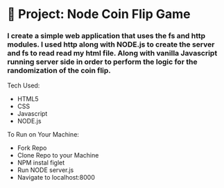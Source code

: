 # 💸 Project: Node Coin Flip Game

### I create a simple web application that uses the fs and http modules.  I used http along with NODE.js to create the server and fs to read read my html file. Along with vanilla Javascript running server side in order to perform the logic for the randomization of the coin flip.  








Tech Used:
- HTML5
- CSS
- Javascript
- NODE.js

To Run on Your Machine:
- Fork Repo
- Clone Repo to your Machine
- NPM instal figlet  
- Run NODE server.js
- Navigate to localhost:8000
